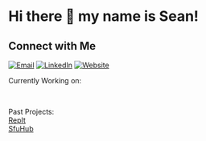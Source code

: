 # Hi there 👋 my name is Sean!

## Connect with Me

[![Email](https://img.shields.io/badge/Email-D14836?style=for-the-badge&logo=gmail&logoColor=white)](mailto:sdlouie24@gmail.com)
[![LinkedIn](https://img.shields.io/badge/LinkedIn-0077B5?style=for-the-badge&logo=linkedin&logoColor=white)](https://www.linkedin.com/in/sean-louie-8a4a00298/)
[![Website](https://img.shields.io/badge/Website-000000?style=for-the-badge&logo=github&logoColor=white)](https://seanlouie24.github.io/SeanLouie/)

Currently Working on:
<br>

<br>

Past Projects:
<br>
[RepIt](https://repitapp.vercel.app/)
<br>
[SfuHub](https://sfuhub.ca/)
<br>


<!--
**seanlouie24/seanlouie24** is a ✨ _special_ ✨ repository because its `README.md` (this file) appears on your GitHub profile.

Here are some ideas to get you started:

- 🔭 I’m currently working on ...
- 🌱 I’m currently learning ...
- 👯 I’m looking to collaborate on ...
- 🤔 I’m looking for help with ...
- 💬 Ask me about ...
- 📫 How to reach me: ...
- 😄 Pronouns: ...
- ⚡ Fun fact: ...
-->
